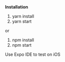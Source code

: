 <b>Installation</b>

1. yarn install
2. yarn start

or 

1. npm install 
2. npm start

Use Expo IDE to test on iOS
